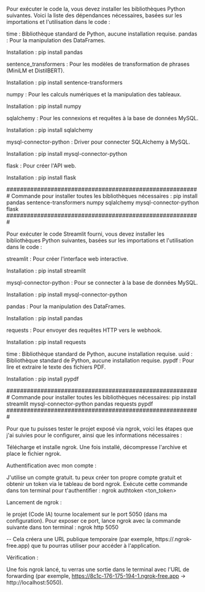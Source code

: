 Pour exécuter le code Ia, vous devez installer les bibliothèques Python suivantes. 
Voici la liste des dépendances nécessaires, basées sur les importations et l'utilisation dans le code :

time : Bibliothèque standard de Python, aucune installation requise.
pandas : Pour la manipulation des DataFrames.

Installation : pip install pandas


sentence_transformers : Pour les modèles de transformation de phrases (MiniLM et DistilBERT).

Installation : pip install sentence-transformers


numpy : Pour les calculs numériques et la manipulation des tableaux.

Installation : pip install numpy


sqlalchemy : Pour les connexions et requêtes à la base de données MySQL.

Installation : pip install sqlalchemy


mysql-connector-python : Driver pour connecter SQLAlchemy à MySQL.

Installation : pip install mysql-connector-python


flask : Pour créer l'API web.

Installation : pip install flask

#########################################################
Commande pour installer toutes les bibliothèques nécessaires :
pip install pandas sentence-transformers numpy sqlalchemy mysql-connector-python flask
#########################################################

Pour exécuter le code Streamlit fourni, vous devez installer les bibliothèques Python suivantes, basées sur les importations et l'utilisation dans le code :

streamlit : Pour créer l'interface web interactive.

Installation : pip install streamlit


mysql-connector-python : Pour se connecter à la base de données MySQL.

Installation : pip install mysql-connector-python


pandas : Pour la manipulation des DataFrames.

Installation : pip install pandas


requests : Pour envoyer des requêtes HTTP vers le webhook.

Installation : pip install requests


time : Bibliothèque standard de Python, aucune installation requise.
uuid : Bibliothèque standard de Python, aucune installation requise.
pypdf : Pour lire et extraire le texte des fichiers PDF.

Installation : pip install pypdf

#########################################################
Commande pour installer toutes les bibliothèques nécessaires:
pip install streamlit mysql-connector-python pandas requests pypdf
#########################################################

Pour que tu puisses tester le projet exposé via ngrok, voici les étapes que j'ai suivies pour le configurer, ainsi que les informations nécessaires :

Télécharge et installe ngrok.
Une fois installé, décompresse l'archive et place le fichier ngrok.

Authentification avec mon compte :

J'utilise un compte gratuit. tu peux créer ton propre compte gratuit et obtenir un token via le tableau de bord ngrok.
Exécute cette commande dans ton terminal pour t'authentifier :
ngrok authtoken <ton_token>

Lancement de ngrok :

le projet (Code IA) tourne localement sur le port 5050 (dans ma configuration). Pour exposer ce port, lance ngrok avec la commande suivante dans ton terminal :
ngrok http 5050

-- Cela créera une URL publique temporaire (par exemple, https://<quelquechose>.ngrok-free.app) que tu pourras utiliser pour accéder à l'application.

Vérification :

Une fois ngrok lancé, tu verras une sortie dans le terminal avec l'URL de forwarding (par exemple, https://8c1c-176-175-194-1.ngrok-free.app -> http://localhost:5050).


